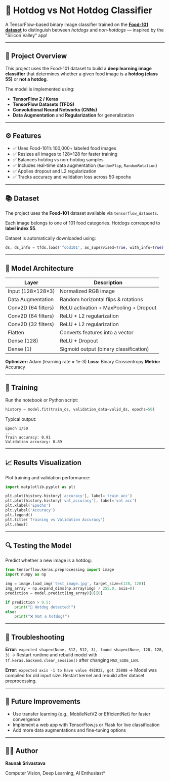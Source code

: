 # 🍔 Hotdog vs Not Hotdog Classifier

A TensorFlow-based binary image classifier trained on the **[Food-101 dataset](https://www.tensorflow.org/datasets/catalog/food101)** to distinguish between *hotdogs* and *non-hotdogs* — inspired by the "Silicon Valley" app!

---

## 🧠 Project Overview

This project uses the Food-101 dataset to build a **deep learning image classifier** that determines whether a given food image is a **hotdog (class 55)** or **not a hotdog**.

The model is implemented using:

* **TensorFlow 2 / Keras**
* **TensorFlow Datasets (TFDS)**
* **Convolutional Neural Networks (CNNs)**
* **Data Augmentation** and **Regularization** for generalization

---

## ⚙️ Features

* ✅ Uses Food-101’s 100,000+ labeled food images
* ✅ Resizes all images to 128×128 for faster training
* ✅ Balances hotdog vs non-hotdog samples
* ✅ Includes real-time data augmentation (`RandomFlip`, `RandomRotation`)
* ✅ Applies dropout and L2 regularization
* ✅ Tracks accuracy and validation loss across 50 epochs

---

## 📚 Dataset

The project uses the **Food-101** dataset available via `tensorflow_datasets`.

Each image belongs to one of 101 food categories.
Hotdogs correspond to **label index 55**.

Dataset is automatically downloaded using:

```python
ds, ds_info = tfds.load('food101', as_supervised=True, with_info=True)
```

---

## 🧩 Model Architecture

| Layer               | Description                            |
| ------------------- | -------------------------------------- |
| Input (128×128×3)   | Normalized RGB image                   |
| Data Augmentation   | Random horizontal flips & rotations    |
| Conv2D (64 filters) | ReLU activation + MaxPooling + Dropout |
| Conv2D (64 filters) | ReLU + L2 regularization               |
| Conv2D (32 filters) | ReLU + L2 regularization               |
| Flatten             | Converts features into a vector        |
| Dense (128)         | ReLU + Dropout                         |
| Dense (1)           | Sigmoid output (binary classification) |

**Optimizer:** Adam (learning rate = 1e-3)
**Loss:** Binary Crossentropy
**Metric:** Accuracy

---

## 🧪 Training

Run the notebook or Python script:

```python
history = model.fit(train_ds, validation_data=valid_ds, epochs=50)
```

Typical output:

```
Epoch 1/50
...
Train accuracy: 0.91
Validation accuracy: 0.89
```

---

## 📈 Results Visualization

Plot training and validation performance:

```python
import matplotlib.pyplot as plt

plt.plot(history.history['accuracy'], label='train acc')
plt.plot(history.history['val_accuracy'], label='val acc')
plt.xlabel('Epochs')
plt.ylabel('Accuracy')
plt.legend()
plt.title('Training vs Validation Accuracy')
plt.show()
```

---

## 🔍 Testing the Model

Predict whether a new image is a hotdog:

```python
from tensorflow.keras.preprocessing import image
import numpy as np

img = image.load_img('test_image.jpg', target_size=(128, 128))
img_array = np.expand_dims(np.array(img) / 255.0, axis=0)
prediction = model.predict(img_array)[0][0]

if prediction > 0.5:
    print("🌭 Hotdog detected!")
else:
    print("❌ Not a hotdog!")
```

---

## 🧰 Troubleshooting

**Error:** `expected shape=(None, 512, 512, 3), found shape=(None, 128, 128, 3)`
→ Restart runtime and rebuild model with `tf.keras.backend.clear_session()` after changing `MAX_SIDE_LEN`.

**Error:** `expected axis -1 to have value 492032, got 25088`
→ Model was compiled for old input size. Restart kernel and rebuild after dataset preprocessing.

---

## 🏁 Future Improvements

* Use transfer learning (e.g., MobileNetV2 or EfficientNet) for faster convergence
* Implement a web app with TensorFlow.js or Flask for live classification
* Add more data augmentations and fine-tuning options

---

## 👨‍💻 Author

**Raunak Srivastava**

Computer Vision, Deep Learning, AI Enthusiast*
